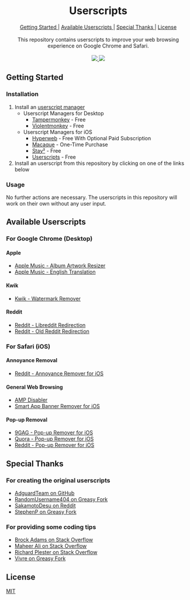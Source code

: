 <h1 align="center">
  Userscripts
</h1>

<div align="center">
  <a href="#getting-started">
    Getting Started
  </a>
  |
  <a href="#available-userscripts">
    Available Userscripts
  </a>
  |
  <a href="#special-thanks">
    Special Thanks
  </a>
  |
  <a href="#license">
    License
  </a>
  <br>
  <br>
  This repository contains userscripts to improve your web browsing experience on Google Chrome and Safari.
  <br>
  <br>
  <a href="https://developer.mozilla.org/en-US/docs/Web/JavaScript">
    <img src="https://img.shields.io/badge/Language-JavaScript-F7DF1E?style=for-the-badge&logo=javascript">
  </a>
  <a href="https://github.com/MrBukLau/userscripts/blob/master/LICENSE">
    <img src="https://img.shields.io/badge/License-MIT-181717?style=for-the-badge&logo=github">
  </a>
</div>

## Getting Started
### Installation
1. Install an [userscript manager](https://en.wikipedia.org/wiki/Userscript_manager)
    - Userscript Managers for Desktop
      - [Tampermonkey](https://www.tampermonkey.net/) - Free
      - [Violentmonkey](https://violentmonkey.github.io/) - Free
    - Userscript Managers for iOS
      - [Hyperweb](https://apps.apple.com/us/app/hyperweb/id1581824571) - Free With Optional Paid Subscription
      - [Macaque](https://apps.apple.com/us/app/macaque/id1595306197) - One-Time Purchase
      - [Stay²](https://apps.apple.com/us/app/stay-local-script-manager/id1591620171) - Free
      - [Userscripts](https://apps.apple.com/us/app/userscripts/id1463298887) - Free
2. Install an userscript from this repository by clicking on one of the links below
### Usage
No further actions are necessary. The userscripts in this repository will work on their own without any user input.

## Available Userscripts
### For Google Chrome (Desktop)
#### Apple
- [Apple Music - Album Artwork Resizer](https://github.com/MrBukLau/userscripts/raw/master/javascripts/apple-music-album-artwork-resizer.user.js)
- [Apple Music - English Translation](https://github.com/MrBukLau/userscripts/raw/master/javascripts/apple-music-english-translation.user.js)
#### Kwik
- [Kwik - Watermark Remover](https://github.com/MrBukLau/userscripts/raw/master/javascripts/kwik-watermark-remover.user.js)
#### Reddit
- [Reddit - Libreddit Redirection](https://github.com/MrBukLau/userscripts/raw/master/javascripts/reddit-libreddit-redirection.user.js)
- [Reddit - Old Reddit Redirection](https://github.com/MrBukLau/userscripts/raw/master/javascripts/reddit-old-reddit-redirection.user.js)
### For Safari (iOS)
#### Annoyance Removal
- [Reddit - Annoyance Remover for iOS](https://github.com/MrBukLau/userscripts/raw/master/javascripts/reddit-annoyance-remover-for-ios.user.js)
#### General Web Browsing
- [AMP Disabler](https://github.com/MrBukLau/userscripts/raw/master/javascripts/amp-disabler.user.js)
- [Smart App Banner Remover for iOS](https://github.com/MrBukLau/userscripts/raw/master/javascripts/smart-app-banner-remover-for-ios.user.js)
#### Pop-up Removal
- [9GAG - Pop-up Remover for iOS](https://github.com/MrBukLau/userscripts/raw/master/javascripts/9gag-pop-up-remover-for-ios.user.js)
- [Quora - Pop-up Remover for iOS](https://github.com/MrBukLau/userscripts/raw/master/javascripts/quora-pop-up-remover-for-ios.user.js)
- [Reddit - Pop-up Remover for iOS](https://github.com/MrBukLau/userscripts/raw/master/javascripts/reddit-pop-up-remover-for-ios.user.js)

## Special Thanks
### For creating the original userscripts
- [AdguardTeam on GitHub](https://github.com/AdguardTeam/DisableAMP)
- [RandomUsername404 on Greasy Fork](https://greasyfork.org/en/scripts/44669-bring-back-old-reddit)
- [SakamotoDesu on Reddit](https://reddit.com/r/animepiracy/comments/kfdmgg/any_way_to_block_the_kwik_watermark_on_animepahe/gg93qll/)
- [StephenP on Greasy Fork](https://greasyfork.org/en/scripts/395497-login-reminder-popup-remover)
### For providing some coding tips
- [Brock Adams on Stack Overflow](https://stackoverflow.com/questions/16065937/changing-a-pages-url-parameters)
- [Maheer Ali on Stack Overflow](https://stackoverflow.com/questions/55890434/how-can-i-to-remove-meta-tag-using-javascript)
- [Richard Plester on Stack Overflow](https://stackoverflow.com/questions/15475404/include-all-pages-in-tampermonkeyuserscript)
- [Vivre on Greasy Fork](https://greasyfork.org/en/discussions/requests/55817-replace-string-in-an-url)

## License
[MIT](https://github.com/MrBukLau/userscripts/blob/master/LICENSE)
